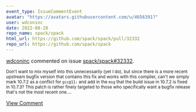 ```yaml
---
event_type: IssueCommentEvent
avatar: "https://avatars.githubusercontent.com/u/4656391?"
user: wdconinc
date: 2022-08-28
repo_name: spack/spack
html_url: https://github.com/spack/spack/pull/32332
repo_url: https://github.com/spack/spack
---
```


<a href='https://github.com/wdconinc' target='_blank'>wdconinc</a> commented on issue <a href='https://github.com/spack/spack/pull/32332' target='_blank'>spack/spack#32332</a>.

<small>Don't want to mix myself into this unnecessarily (yet I do), but since there is a more recent upstream bugfix version that contains this fix and works with this compiler, can't we simply mark 10.7.2 as a conflict for `gcc@11:` and add in the `msg` that the build issue in 10.7.2 is fixed in 10.7.3? This patch is rather finely targeted to those who specifically want a bugfix release that's not the most recent one....</small>

<a href='https://github.com/spack/spack/pull/32332' target='_blank'>View Comment</a>